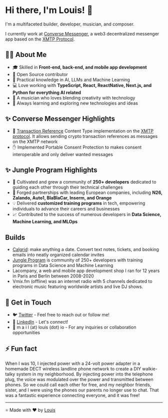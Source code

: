 # Hi there, I'm Louis! 👋

I'm a multifaceted builder, developer, musician, and composer.

I currently work at [Converse Messenger](https://converse.xyz), a web3 decentralized messenger app based on the [XMTP Protocol](https://xmtp.org).

## 🙋‍♂️ About Me

- 🎓 Skilled in **Front-end, back-end, and mobile app development**
- 👥 Open Source contributor
- 🤖 Practical knowledge in AI, LLMs and Machine Learning
- 💻 Love working with **TypeScript, React, ReactNative, Next.js, and Python for everything AI related**
- 🎵 A musician who loves blending creativity with technology
- 🌱 Always learning and exploring new technologies and ideas

## ✨ Converse Messenger Highlights

- 💸 [Transaction Reference](https://github.com/xmtp/xmtp-js-content-types/pull/50) Content Type implementation on the [XMTP protocol](https://github.com/xmtp/xmtp-js-content-types/tree/main/packages/content-type-transaction-reference). It allows sending crypto transaction references as messages on the XMTP network
- ✋ Implemented Portable Consent Protection to makes consent interoperable and only deliver wanted messages

## ✨ Jungle Program Highlights

- 🌟 Cultivated and grew a community of **250+ developers** dedicated to guiding each other through their technical challenges
- 🤝 Forged partnerships with leading European companies, including **N26, Zalando, Auto1, BlaBlaCar, Inserm, and Orange**
- 💡 Delivered **customized training programs** in tech, empowering individuals to advance their careers and businesses
- 📈 Contributed to the success of numerous developers in **Data Science, Machine Learning, and MLOps**

## Builds

- [Calgrid](https://calgrid.com): make anything a date. Convert text notes, tickets, and booking emails into neatly organized calendar invites
- [Jungle Program](https://www.jungleprogram.com) is community of 250+ developers with training programs in Data Science and Machine Learning
- Lacompany, a web and mobile app development shop I ran for 12 years in Paris and Berlin between 2008-2020
- Vmix.fm (offline) was an internet radio with 5 channels dedicated to electronic music featuring worldwide artists and live DJ shows.

## 🤙 Get in Touch

- 🐦 [Twitter](https://twitter.com/louisrouffineau) - Feel free to reach out or follow me!
- 💼 [LinkedIn](https://linkedin.com/in/lrouffineau) - Let's connect!
- 📧 m a i l (at) louis (dot) io - For any inquiries or collaboration opportunities

## ⚡ Fun fact

When I was 10, I injected power with a 24-volt power adapter in a homemade DECT wireless landline phone network to create a DIY walkie-talky system in my neighborhood. By injecting power into the telephone plug, the voice was modulated over the power and transmitted between phones. So we could call each other for free, and my neighbor friends, sister, and I were using the phones our parents no longer use to chat. That was a fantastic experience connecting everyone, and it was free!

---

⭐️ Made with ❤️ by [Louis](https://github.com/lourou)
